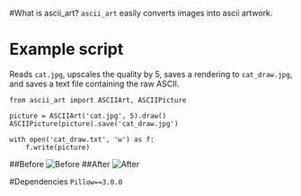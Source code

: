 #What is ascii_art?
`ascii_art` easily converts images into ascii artwork. 

# Example script
Reads `cat.jpg`, upscales the quality by 5, saves a rendering to `cat_draw.jpg`, and saves a text file containing the raw ASCII.
```
from ascii_art import ASCIIArt, ASCIIPicture

picture = ASCIIArt('cat.jpg', 5).draw()
ASCIIPicture(picture).save('cat_draw.jpg')

with open('cat_draw.txt', 'w') as f:
    f.write(picture)
```

##Before
![Before](https://github.com/jontonsoup4/ascii_art/blob/master/examples/cat.jpg)
##After
![After](https://github.com/jontonsoup4/ascii_art/blob/master/examples/cat_draw.jpg)

#Dependencies
`Pillow==3.0.0`
